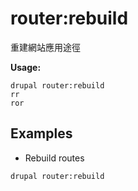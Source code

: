 # router:rebuild
重建網站應用途徑

**Usage:**
```
drupal router:rebuild
rr
ror
```

## Examples
* Rebuild routes
```
drupal router:rebuild
```
